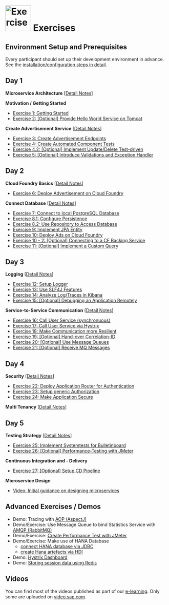 
# <img src="https://github.wdf.sap.corp/refapps/cc-bulletinboard-ads-spring-webmvc/blob/Documentation/Z_ReuseImages/images/281498_SwissArmyKnife_R_blue.png" height="80" alt="Exercise"/> Exercises


## Environment Setup and Prerequisites

Every participant should set up their development environment in advance. See the [installation/configuration steps in detail](https://github.com/Teslade/cc-coursematerial/blob/master/CoursePrerequisites/README.md).


## Day 1

**Microservice Architecture** [[Detail Notes](https://github.com/Teslade/cc-coursematerial/blob/master/MicroServiceArchitecture/Readme.md)]

**Motivation / Getting Started**
- [Exercise 1: Getting Started](https://github.com/Teslade/cc-coursematerial/blob/master/CreateMicroservice/Exercise_1_GettingStarted.md)
- [Exercise 2: [Optional] Provide Hello World Service on Tomcat](https://github.com/Teslade/cc-coursematerial/blob/master/CreateMicroservice/Exercise_2_HelloWorldResource.md)

**Create Advertisement Service** [[Detail Notes](https://github.com/Teslade/cc-coursematerial/blob/master/CreateMicroservice/Readme.md)]
- [Exercise 3: Create Advertisement Endpoints](https://github.com/Teslade/cc-coursematerial/blob/master/CreateMicroservice/Exercise_3_CreateAdsEndpoints.md)
- [Exercise 4: Create Automated Component Tests](https://github.com/Teslade/cc-coursematerial/blob/master/CreateMicroservice/Exercise_4_CreateServiceTests.md)
- [Exercise 4.2: [Optional] Implement Update/Delete Test-driven](https://github.com/Teslade/cc-coursematerial/blob/master/CreateMicroservice/Exercise_4_Part2_CreateAdditionalAdsEndpoints.md)
- [Exercise 5: [Optional] Introduce Validations and Exception Handler](https://github.com/Teslade/cc-coursematerial/blob/master/CreateMicroservice/Exercise_5_ValidationAndExceptions.md)


## Day 2

**Cloud Foundry Basics** [[Detail Notes](https://github.com/Teslade/cc-coursematerial/blob/master/CloudFoundryBasics)]
- [Exercise 6: Deploy Advertisement on Cloud Foundry](https://github.com/Teslade/cc-coursematerial/blob/master/CloudFoundryBasics/Exercise_6_DeployAdsOnCloudFoundry.md)

**Connect Database** [[Detail Notes](https://github.com/Teslade/cc-coursematerial/blob/master/ConnectDatabase)]
- [Exercise 7: Connect to local PostgreSQL Database](https://github.com/Teslade/cc-coursematerial/blob/master/ConnectDatabase/Exercise_7_ConnectLocalDatabase.md)
- [Exercise 8.1: Configure Persistence](https://github.com/Teslade/cc-coursematerial/blob/master/ConnectDatabase/Exercise_8_Part1_ConfigurePersistence.md)
- [Exercise 8.2: Use Repository to Access Database](https://github.com/Teslade/cc-coursematerial/blob/master/ConnectDatabase/Exercise_8_Part2_UseRepositoryToAccessDatabase.md)
- [Exercise 9: Implement JPA Entity](https://github.com/Teslade/cc-coursematerial/blob/master/ConnectDatabase/Exercise_9_ImplementJPAEntity.md)
- [Exercise 10: Deploy Ads on Cloud Foundry](https://github.com/Teslade/cc-coursematerial/blob/master/ConnectDatabase/Exercise_10_DeployAdsWithDBServiceOnCF.md)
- [Exercise 10 - 2: [Optional] Connecting to a CF Backing Service](https://github.com/Teslade/cc-coursematerial/blob/master/ConnectDatabase/Exercise_10_2_ConnectBackingService.md)
- [Exercise 11: [Optional] Implement a Custom Query](https://github.com/Teslade/cc-coursematerial/blob/master/ConnectDatabase/Exercise_11_Develop_Custom_Queries.md)

## Day 3

**Logging** [[Detail Notes](https://github.com/Teslade/cc-coursematerial/blob/master/LoggingTracing)]
- [Exercise 12: Setup Logger](https://github.com/Teslade/cc-coursematerial/blob/master/LoggingTracing/Exercise_12_Setup_Logger.md)
- [Exercise 13: Use SLF4J Features](https://github.com/Teslade/cc-coursematerial/blob/master/LoggingTracing/Exercise_13_Use_SLF4J_Features.md)
- [Exercise 14: Analyze Log/Traces in Kibana](https://github.com/Teslade/cc-coursematerial/blob/master/LoggingTracing/Exercise_14_GettingStarted_With_ELK_Stack.md)
- [Exercise 15: [Optional] Debugging an Application Remotely](https://github.com/Teslade/cc-coursematerial/blob/master/LoggingTracing/Exercise_15_Debug_CF_Application.md)

**Service-to-Service Communication** [[Detail Notes](https://github.com/Teslade/cc-coursematerial/blob/master/Service2ServiceCommunication/README.md)]
- [Exercise 16: Call User Service (synchronuous)](https://github.com/Teslade/cc-coursematerial/blob/master/Service2ServiceCommunication/Exercise_16_Call_UserService.md)
- [Exercise 17: Call User Service via Hystrix](https://github.com/Teslade/cc-coursematerial/blob/master/Service2ServiceCommunication/Exercise_17_Introduce_Hystrix.md)
- [Exercise 18: Make Communication more Resilient](https://github.com/Teslade/cc-coursematerial/blob/master/Service2ServiceCommunication/Exercise_18_Make_Communication_Resilient.md)
- [Exercise 19: [Optional] Hand-over Correlation-ID](https://github.com/Teslade/cc-coursematerial/blob/master/Service2ServiceCommunication/Exercise_19_Transfer_CorrelationID.md)
- [Exercise 20: [Optional] Use Message Queues](https://github.com/Teslade/cc-coursematerial/blob/master/Service2ServiceCommunication/Exercise_20_Use_Message_Queues.md)
- [Exercise 21: [Optional] Receive MQ Messages](https://github.com/Teslade/cc-coursematerial/blob/master/Service2ServiceCommunication/Exercise_21_Receive_MQ_Messages.md)


## Day 4

**Security** [[Detail Notes](https://github.com/Teslade/cc-coursematerial/blob/master/Security/Readme.md)]
- [Exercise 22: Deploy Application Router for Authentication](https://github.com/Teslade/cc-coursematerial/blob/master/Security/Exercise_22_DeployApplicationRouter.md)
- [Exercise 23: Setup generic Authorization](https://github.com/Teslade/cc-coursematerial/blob/master/Security/Exercise_23_SetupGenericAuthorization.md)
- [Exercise 24: Make Application Secure](https://github.com/Teslade/cc-coursematerial/blob/master/Security/Exercise_24_MakeYourApplicationSecure.md)

**Multi Tenancy** [[Detail Notes](https://github.com/Teslade/cc-coursematerial/blob/master/MultiTenancy/Readme.md)]

## Day 5
**Testing Strategy** [[Detail Notes](https://github.com/Teslade/cc-coursematerial/blob/master/TestStrategy/Readme.md)]
- [Exercise 25: Implement Systemtests for Bulletinboard](https://github.com/Teslade/cc-coursematerial/blob/master/TestStrategy/Exercise_25_Create_SystemTest.md)
- [Exercise 26: [Optional] Performance-Testing with JMeter](https://github.com/Teslade/cc-coursematerial/blob/master/TestStrategy/Exercise_26_PerformanceTesting_With_JMeter.md)

**Continuous Integration and - Delivery**
- [Exercise 27: [Optional] Setup CD Pipeline](https://github.com/Teslade/cc-coursematerial/blob/master/ContinuousDelivery/Exercise_Setup_CD_Pipeline.md)

**Microservice Design** 
- [Video: Initial guidance on designing microservices](https://video.sap.com/media/t/1_osk49m4r/39197781)


## Advanced Exercises / Demos
- Demo: Tracing with [AOP (AspectJ)](https://github.com/Teslade/cc-coursematerial/blob/master/LoggingTracing/AOP.md)
- Demo/Exercise: Use Message Queue to bind Statistics Service with [AMQP (RabbitMQ)](https://github.com/Teslade/cc-coursematerial/blob/master/Service2ServiceCommunication/Exercise_20_Use_Message_Queues.md)
- Demo/Exercise: [Create Performance Test with JMeter](https://github.com/Teslade/cc-coursematerial/blob/master/TestStrategy/Exercise_26_PerformanceTesting_With_JMeter.md)
- Demo/Exercise: Make use of HANA Database
  - [connect HANA database via JDBC](https://github.com/Teslade/cc-coursematerial/blob/master/Hana/Demo_HANA.md)
  - [create Hana artefacts via HDI](https://github.com/Teslade/cc-coursematerial/blob/master/Hana/Demo_HANA_HDI.md)
- Demo: [Hystrix Dashboard](https://github.com/Teslade/cc-coursematerial/blob/master/Service2ServiceCommunication/HystrixDashboard.md)
- Demo: [Storing session data using Redis](https://github.com/Teslade/cc-coursematerial/blob/master/Knowledge/Redis.md)

## Videos
You can find most of the videos published as part of our [e-learning](https://github.com/Teslade/cc-coursematerial/wiki/Course#elearning-for-review-and-special-situations). Only some are uploaded on [video.sap.com](https://video.sap.com/channel/Cloud+Curriculum+Channel).
